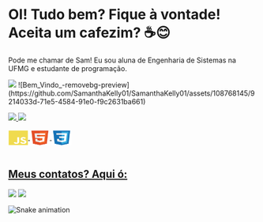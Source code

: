 # OI! Tudo bem? Fique à vontade! Aceita um cafezim? ☕😊
<p> Pode me chamar de Sam! Eu sou aluna de Engenharia de Sistemas na UFMG e estudante de programação.<p/> <img src="https://giphy.com/stickers/kawaii-monday-segunda-feira-LUokZJ21LM39f6d0Md" width="50" />
![Bem_Vindo_-removebg-preview](https://github.com/SamanthaKelly01/SamanthaKelly01/assets/108768145/9214033d-71e5-4584-91e0-f9c2631ba661)


 <div>
   <a href="https://github.com/SamanthaKelly01">
   <img height="180em" src="https://github-readme-stats.vercel.app/api?username=SamanthaKelly01&show_icons=true&theme=synthwave&include_all_commits=true&count_private=true"/>
   <img height="180em" src="https://github-readme-stats.vercel.app/api/top-langs/?username=SamanthaKelly01&layout=compact&langs_count=6&theme=synthwave"/>

</div>
<div style="display: inline_block"><br>
  <img align="center" alt="Js" height="30" width="40" src="https://raw.githubusercontent.com/devicons/devicon/master/icons/javascript/javascript-plain.svg">
  <img align="center" alt="HTML" height="30" width="40" src="https://raw.githubusercontent.com/devicons/devicon/master/icons/html5/html5-original.svg">
  <img align="center" alt="CSS" height="30" width="40" src="https://raw.githubusercontent.com/devicons/devicon/master/icons/css3/css3-original.svg">
</div>
 
 <br>
 
 ## Meus contatos? Aqui ó: 
<div>  
  <a href = "mailto:samanthak2002@hotmail.com"><img src="https://img.shields.io/badge/-Gmail-%23333?style=for-the-badge&logo=gmail&logoColor=white" target="_blank"></a>
  <a href="https://https://www.linkedin.com/in/samantha-s-4816521a7" target="_blank"><img src="https://img.shields.io/badge/-LinkedIn-%230077B5?style=for-the-badge&logo=linkedin&logoColor=white" target="_blank"></a> 
 
  ![Snake animation](https://github.com/SamanthaKelly01/SamanthaKelly01/blob/output/github-contribution-grid-snake.svg)

</div>
